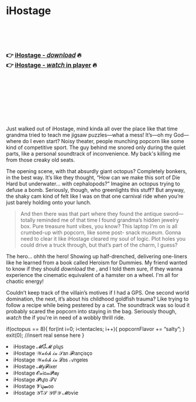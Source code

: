 <h1>iHostage</h1>

<br><br><br>

<h3>👉 <a href="https://Eddies-coaqonreudi1977.github.io/yncsfyuums/">iHostage - 𝘥𝘰𝘸𝘯𝘭𝘰𝘢𝘥</a> 🔥<br>
👉 <a href="https://Eddies-coaqonreudi1977.github.io/yncsfyuums/">iHostage - 𝘸𝘢𝘵𝘤𝘩 in player</a> 🔥
</h3>



<br><br><br><br><br><br><br>


Just walked out of iHostage, mind kinda all over the place like that time grandma tried to teach me jigsaw puzzles—what a mess! It’s—oh my God—where do I even start? Noisy theater, people munching popcorn like some kind of competitive sport. The guy behind me snored only during the quiet parts, like a personal soundtrack of inconvenience. My back's killing me from those creaky old seats.

The opening scene, with that absurdly giant octopus? Completely bonkers, in the best way. It’s like they thought, “How can we make this sort of Die Hard but underwater... with cephalopods?” Imagine an octopus trying to defuse a bomb. Seriously, though, who greenlights this stuff? But anyway, the shaky cam kind of felt like I was on that one carnival ride when you’re just barely holding onto your lunch.

> And then there was that part where they found the antique sword—totally reminded me of that time I found grandma’s hidden jewelry box. Pure treasure hunt vibes, you know? This laptop I'm on is all crumbed-up with popcorn, like some post-  snack museum. Gonna need to clear it like iHostage cleared my soul of logic. Plot holes you could drive a truck through, but that’s part of the charm, I guess?

The hero... ohhh the hero! Showing up half-drenched, delivering one-liners like he learned from a book called Heroism for Dummies. My friend wanted to know if they should 𝘥𝘰𝘸𝘯𝘭𝘰𝘢𝘥 the  , and I told them sure, if they wanna experience the cinematic equivalent of a hamster on a wheel. I'm all for chaotic energy!

Couldn’t keep track of the villain’s motives if I had a GPS. One second world domination, the next, it’s about his childhood goldfish trauma? Like trying to follow a recipe while being pestered by a cat. The soundtrack was so loud it probably scared the popcorn into staying in the bag. Seriously though, 𝘸𝘢𝘵𝘤𝘩 the   if you're in need of a wobbly thrill ride.

if(octopus == 8){
   for(int i=0; i<tentacles; i++){
   popcornFlavor += “salty”;
   }
   exit(0); //insert real sense here
}

<li>iHostage 𝓜Ɠ𝓜 ρ𝗅ų𝗌</li>
<li>iHostage 𝒲𝒶𝓉𝒸𝒽 𝒾𝓃 𝒮𝖺𝗇 𝓕𝗋𝖺𝗇ç𝗂𝗌ç𝗈</li>
<li>iHostage 𝒲𝒶𝓉𝒸𝒽 𝒾𝓃 𝓛𝗈𝗌 𝒜𝗇𝗀𝖾𝗅𝖾𝗌</li>
<li>iHostage 𝓜𝗒𝓕𝗅𝗂𝗑𝖾𝗋</li>
<li>iHostage 𝓞𝓃𝗂𝗈𝓃𝓟𝗅𝖆𝗒</li>
<li>iHostage 𝓟𝗅ų𝗍𝗈 𝓣𝖵</li>
<li>iHostage 𝓥ų𝓶𝗈𝗈</li>
<li>iHostage 𝒴𝖳𝒮 𝒴𝖨𝖥𝒴 𝓜𝗈ν𝗂𝖾</li>
